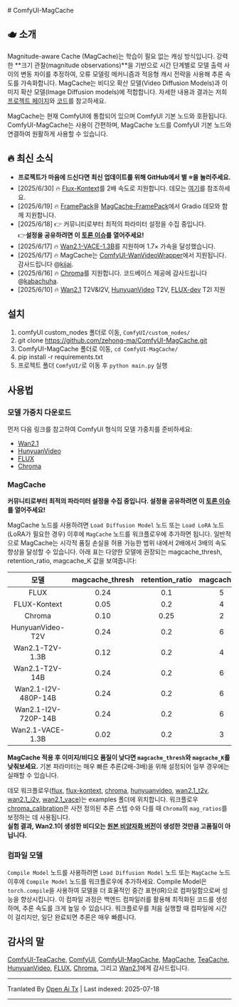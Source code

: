 <translate-content># ComfyUI-MagCache

## 🫖 소개  
Magnitude-aware Cache (MagCache)는 학습이 필요 없는 캐싱 방식입니다. 강력한 **크기 관찰(magnitude observations)**을 기반으로 시간 단계별로 모델 출력 사이의 변동 차이를 추정하여, 오류 모델링 메커니즘과 적응형 캐시 전략을 사용해 추론 속도를 가속화합니다. MagCache는 비디오 확산 모델(Video Diffusion Models)과 이미지 확산 모델(Image Diffusion models)에 적합합니다. 자세한 내용과 결과는 저희 [프로젝트 페이지](https://zehong-ma.github.io/MagCache)와 [코드](https://github.com/Zehong-Ma/MagCache)를 참고하세요.

MagCache는 현재 ComfyUI에 통합되어 있으며 ComfyUI 기본 노드와 호환됩니다. ComfyUI-MagCache는 사용이 간편하며, MagCache 노드를 ComfyUI 기본 노드와 연결하여 원활하게 사용할 수 있습니다.

## 🔥 최신 소식  
- **프로젝트가 마음에 드신다면 최신 업데이트를 위해 GitHub에서 별 ⭐을 눌러주세요.**
- [2025/6/30] 🔥 [Flux-Kontext](https://huggingface.co/black-forest-labs/FLUX.1-Kontext-dev)를 2배 속도로 지원합니다. 데모는 [여기](https://github.com/user-attachments/assets/79d5f654-5828-442d-b1a1-9b754c17e457)를 참조하세요.
- [2025/6/19] 🔥 [FramePack](https://github.com/lllyasviel/FramePack)을 [MagCache-FramePack](https://github.com/Zehong-Ma/MagCache)에서 Gradio 데모와 함께 지원합니다.
- [2025/6/18] 👉 커뮤니티로부터 최적의 파라미터 설정을 수집 중입니다. <br>     👉**설정을 공유하려면 이 [토론 이슈](https://github.com/Zehong-Ma/ComfyUI-MagCache/issues/15)를 열어주세요!**
- [2025/6/17] 🔥 [Wan2.1-VACE-1.3B](https://github.com/ali-vilab/VACE)를 지원하며 1.7× 가속을 달성했습니다. 
- [2025/6/17] 🔥 MagCache는 [ComfyUI-WanVideoWrapper](https://github.com/kijai/ComfyUI-WanVideoWrapper)에서 지원됩니다. 감사드립니다 @[kijai](https://github.com/kijai). 
- [2025/6/16] 🔥 [Chroma](https://huggingface.co/lodestones/Chroma)를 지원합니다. 코드베이스 제공에 감사드립니다 @[kabachuha](https://github.com/kabachuha).
- [2025/6/10] 🔥 [Wan2.1](https://github.com/Wan-Video/Wan2.1) T2V&I2V, [HunyuanVideo](https://github.com/Tencent/HunyuanVideo) T2V, [FLUX-dev]((https://github.com/black-forest-labs/flux)) T2I 지원

## 설치  
<!-- ComfyUI-Manager를 통한 설치가 권장됩니다. 노드 목록에서 ComfyUI-MagCache를 검색한 후 설치를 클릭하세요.
### 수동 설치 -->
1. comfyUI custom_nodes 폴더로 이동, `ComfyUI/custom_nodes/`
2. git clone https://github.com/zehong-ma/ComfyUI-MagCache.git
3. ComfyUI-MagCache 폴더로 이동, `cd ComfyUI-MagCache/`
4. pip install -r requirements.txt
5. 프로젝트 폴더 `ComfyUI/`로 이동 후 `python main.py` 실행
## 사용법

### 모델 가중치 다운로드  
먼저 다음 링크를 참고하여 ComfyUI 형식의 모델 가중치를 준비하세요:  
- [Wan2.1](https://comfyanonymous.github.io/ComfyUI_examples/wan/)
- [HunyuanVideo](https://comfyanonymous.github.io/ComfyUI_examples/hunyuan_video/)
- [FLUX](https://comfyanonymous.github.io/ComfyUI_examples/flux/)
- [Chroma](https://huggingface.co/lodestones/Chroma)

### MagCache

**커뮤니티로부터 최적의 파라미터 설정을 수집 중입니다. 설정을 공유하려면 이 [토론 이슈](https://github.com/Zehong-Ma/ComfyUI-MagCache/issues/15)를 열어주세요!**

MagCache 노드를 사용하려면 `Load Diffusion Model` 노드 또는 `Load LoRA` 노드(LoRA가 필요한 경우) 이후에 `MagCache` 노드를 워크플로우에 추가하면 됩니다. 일반적으로 MagCache는 시각적 품질 손실을 허용 가능한 범위 내에서 2배에서 3배의 속도 향상을 달성할 수 있습니다. 아래 표는 다양한 모델에 권장되는 magcache_thresh, retention_ratio, magcache_K 값을 보여줍니다:

<div align="center">

| 모델                         |   magcache_thresh |   retention_ratio |    magcache_K     |  
|:----------------------------:|:-----------------:|:-----------------:|:-----------------:|
| FLUX                         |        0.24       |         0.1       |         5         |
| FLUX-Kontext                 |        0.05       |         0.2       |         4         |
| Chroma                       |        0.10       |         0.25      |         2         |
| HunyuanVideo-T2V             |        0.24       |         0.2       |         6         |
| Wan2.1-T2V-1.3B              |        0.12       |         0.2       |         4         |
| Wan2.1-T2V-14B               |        0.24       |         0.2       |         6         |
| Wan2.1-I2V-480P-14B          |        0.24       |         0.2       |         6         |
| Wan2.1-I2V-720P-14B          |        0.24       |         0.2       |         6         |
| Wan2.1-VACE-1.3B             |        0.02       |         0.2       |         3         |

</div>

**MagCache 적용 후 이미지/비디오 품질이 낮다면 `magcache_thresh`와 `magcache_K`를 낮춰보세요.** 기본 파라미터는 매우 빠른 추론(2배-3배)을 위해 설정되어 일부 경우에는 실패할 수 있습니다.

데모 워크플로우([flux](https://raw.githubusercontent.com/Zehong-Ma/ComfyUI-MagCache/main/./examples/flux.json), [flux-kontext](https://raw.githubusercontent.com/Zehong-Ma/ComfyUI-MagCache/main/./examples/flux_1_kontext_dev.json), [chroma](https://raw.githubusercontent.com/Zehong-Ma/ComfyUI-MagCache/main/./examples/chroma.json), [hunyuanvideo](https://raw.githubusercontent.com/Zehong-Ma/ComfyUI-MagCache/main/./examples/hunyuanvideo.json), [wan2.1_t2v](https://raw.githubusercontent.com/Zehong-Ma/ComfyUI-MagCache/main/./examples/wan2.1_t2v.json), [wan2.1_i2v](https://raw.githubusercontent.com/Zehong-Ma/ComfyUI-MagCache/main/./examples/wan2.1_i2v.json), [wan2.1_vace](https://raw.githubusercontent.com/Zehong-Ma/ComfyUI-MagCache/main/./examples/wan2.1_vace.json))는 examples 폴더에 위치합니다. 워크플로우 [chroma_calibration](https://raw.githubusercontent.com/Zehong-Ma/ComfyUI-MagCache/main/./examples/chroma_calibration.json)은 사전 정의된 추론 스텝 수와 다를 때 `Chroma`의 `mag_ratios`를 보정하는 데 사용됩니다.  
**실험 결과, Wan2.1이 생성한 비디오는 [원본 비양자화 버전](https://github.com/Wan-Video/Wan2.1)이 생성한 것만큼 고품질이 아닙니다.**

### 컴파일 모델  
`Compile Model` 노드를 사용하려면 `Load Diffusion Model` 노드 또는 `MagCache` 노드 이후에 `Compile Model` 노드를 워크플로우에 추가하세요. Compile Model은 `torch.compile`을 사용하여 모델을 더 효율적인 중간 표현(IR)으로 컴파일함으로써 성능을 향상시킵니다. 이 컴파일 과정은 백엔드 컴파일러를 활용해 최적화된 코드를 생성하며, 추론 속도를 크게 높일 수 있습니다. 워크플로우를 처음 실행할 때 컴파일에 시간이 걸리지만, 일단 완료되면 추론은 매우 빠릅니다.  
<!-- 사용법은 아래와 같습니다: -->
<!-- ![](https://raw.githubusercontent.com/Zehong-Ma/ComfyUI-MagCache/main/./assets/compile.png) -->

## 감사의 말  
[ComfyUI-TeaCache](https://github.com/welltop-cn/ComfyUI-TeaCache), [ComfyUI](https://github.com/comfyanonymous/ComfyUI), [ComfyUI-MagCache](https://github.com/wildminder/ComfyUI-MagCache), [MagCache](https://github.com/Zehong-Ma/MagCache/), [TeaCache](https://github.com/ali-vilab/TeaCache), [HunyuanVideo](https://github.com/Tencent/HunyuanVideo), [FLUX](https://github.com/black-forest-labs/flux), [Chroma](https://huggingface.co/lodestones/Chroma), 그리고 [Wan2.1](https://github.com/Wan-Video/Wan2.1)에게 감사드립니다.



---

Tranlated By [Open Ai Tx](https://github.com/OpenAiTx/OpenAiTx) | Last indexed: 2025-07-18

---